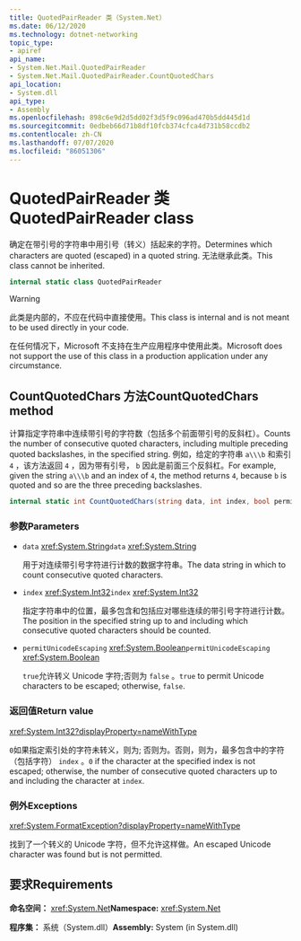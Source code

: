 ```yaml
---
title: QuotedPairReader 类（System.Net）
ms.date: 06/12/2020
ms.technology: dotnet-networking
topic_type:
- apiref
api_name:
- System.Net.Mail.QuotedPairReader
- System.Net.Mail.QuotedPairReader.CountQuotedChars
api_location:
- System.dll
api_type:
- Assembly
ms.openlocfilehash: 898c6e9d2d5dd02f3d5f9c096ad470b5dd445d1d
ms.sourcegitcommit: 0edbeb66d71b8df10fcb374cfca4d731b58ccdb2
ms.contentlocale: zh-CN
ms.lasthandoff: 07/07/2020
ms.locfileid: "86051306"
---
```

# <a name="quotedpairreader-class"></a><span data-ttu-id="d1638-102">QuotedPairReader 类</span><span class="sxs-lookup"><span data-stu-id="d1638-102">QuotedPairReader class</span></span>

<span data-ttu-id="d1638-103">确定在带引号的字符串中用引号（转义）括起来的字符。</span><span class="sxs-lookup"><span data-stu-id="d1638-103">Determines which characters are quoted (escaped) in a quoted string.</span></span> <span data-ttu-id="d1638-104">无法继承此类。</span><span class="sxs-lookup"><span data-stu-id="d1638-104">This class cannot be inherited.</span></span>

```csharp
internal static class QuotedPairReader
```

> [!WARNING]
> <span data-ttu-id="d1638-105">此类是内部的，不应在代码中直接使用。</span><span class="sxs-lookup"><span data-stu-id="d1638-105">This class is internal and is not meant to be used directly in your code.</span></span>
>
> <span data-ttu-id="d1638-106">在任何情况下，Microsoft 不支持在生产应用程序中使用此类。</span><span class="sxs-lookup"><span data-stu-id="d1638-106">Microsoft does not support the use of this class in a production application under any circumstance.</span></span>

## <a name="countquotedchars-method"></a><span data-ttu-id="d1638-107">CountQuotedChars 方法</span><span class="sxs-lookup"><span data-stu-id="d1638-107">CountQuotedChars method</span></span>

<span data-ttu-id="d1638-108">计算指定字符串中连续带引号的字符数（包括多个前面带引号的反斜杠）。</span><span class="sxs-lookup"><span data-stu-id="d1638-108">Counts the number of consecutive quoted characters, including multiple preceding quoted backslashes, in the specified string.</span></span> <span data-ttu-id="d1638-109">例如，给定的字符串 `a\\\b` 和索引 `4` ，该方法返回 `4` ，因为带有引号， `b` 因此是前面三个反斜杠。</span><span class="sxs-lookup"><span data-stu-id="d1638-109">For example, given the string `a\\\b` and an index of `4`, the method returns `4`, because `b` is quoted and so are the three preceding backslashes.</span></span>

```csharp
internal static int CountQuotedChars(string data, int index, bool permitUnicodeEscaping)
```

### <a name="parameters"></a><span data-ttu-id="d1638-110">参数</span><span class="sxs-lookup"><span data-stu-id="d1638-110">Parameters</span></span>

- <span data-ttu-id="d1638-111">`data` <xref:System.String></span><span class="sxs-lookup"><span data-stu-id="d1638-111">`data` <xref:System.String></span></span>

  <span data-ttu-id="d1638-112">用于对连续带引号字符进行计数的数据字符串。</span><span class="sxs-lookup"><span data-stu-id="d1638-112">The data string in which to count consecutive quoted characters.</span></span>

- <span data-ttu-id="d1638-113">`index` <xref:System.Int32></span><span class="sxs-lookup"><span data-stu-id="d1638-113">`index` <xref:System.Int32></span></span>

  <span data-ttu-id="d1638-114">指定字符串中的位置，最多包含和包括应对哪些连续的带引号字符进行计数。</span><span class="sxs-lookup"><span data-stu-id="d1638-114">The position in the specified string up to and including which consecutive quoted characters should be counted.</span></span>

- <span data-ttu-id="d1638-115">`permitUnicodeEscaping` <xref:System.Boolean></span><span class="sxs-lookup"><span data-stu-id="d1638-115">`permitUnicodeEscaping` <xref:System.Boolean></span></span>

  <span data-ttu-id="d1638-116">`true`允许转义 Unicode 字符;否则为 `false` 。</span><span class="sxs-lookup"><span data-stu-id="d1638-116">`true` to permit Unicode characters to be escaped; otherwise, `false`.</span></span>

### <a name="return-value"></a><span data-ttu-id="d1638-117">返回值</span><span class="sxs-lookup"><span data-stu-id="d1638-117">Return value</span></span>

<xref:System.Int32?displayProperty=nameWithType>

<span data-ttu-id="d1638-118">`0`如果指定索引处的字符未转义，则为; 否则为。否则，则为，最多包含中的字符（包括字符） `index` 。</span><span class="sxs-lookup"><span data-stu-id="d1638-118">`0` if the character at the specified index is not escaped; otherwise, the number of consecutive quoted characters up to and including the character at `index`.</span></span>

### <a name="exceptions"></a><span data-ttu-id="d1638-119">例外</span><span class="sxs-lookup"><span data-stu-id="d1638-119">Exceptions</span></span>

<xref:System.FormatException?displayProperty=nameWithType>

<span data-ttu-id="d1638-120">找到了一个转义的 Unicode 字符，但不允许这样做。</span><span class="sxs-lookup"><span data-stu-id="d1638-120">An escaped Unicode character was found but is not permitted.</span></span>

## <a name="requirements"></a><span data-ttu-id="d1638-121">要求</span><span class="sxs-lookup"><span data-stu-id="d1638-121">Requirements</span></span>

<span data-ttu-id="d1638-122">**命名空间：** <xref:System.Net></span><span class="sxs-lookup"><span data-stu-id="d1638-122">**Namespace:** <xref:System.Net></span></span>

<span data-ttu-id="d1638-123">**程序集：** 系统（System.dll）</span><span class="sxs-lookup"><span data-stu-id="d1638-123">**Assembly:** System (in System.dll)</span></span>
